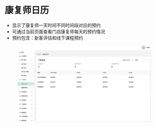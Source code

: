 # 康复师日历

* 显示了康复师一天时间不同时间段对应的预约
* 可通过当前页面查看门店康复师每天的预约情况
* 预约包含：新客评估和线下课程预约

<figure><img src="../.gitbook/assets/康复师日历.jpg" alt=""><figcaption></figcaption></figure>

